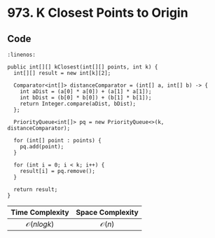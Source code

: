 # 973. K Closest Points to Origin

## Code

```{code-block} java
:linenos:

public int[][] kClosest(int[][] points, int k) {
  int[][] result = new int[k][2];

  Comparator<int[]> distanceComparator = (int[] a, int[] b) -> {
    int aDist = (a[0] * a[0]) + (a[1] * a[1]);
    int bDist = (b[0] * b[0]) + (b[1] * b[1]);
    return Integer.compare(aDist, bDist);
  };

  PriorityQueue<int[]> pq = new PriorityQueue<>(k, distanceComparator);

  for (int[] point : points) {
    pq.add(point);
  }

  for (int i = 0; i < k; i++) {
    result[i] = pq.remove();
  }

  return result;
}
```

|   Time Complexity    | Space Complexity |
| :------------------: | :--------------: |
| $\mathcal{O}(nlogk)$ | $\mathcal{O}(n)$ |

